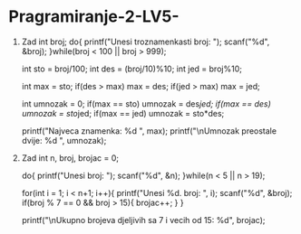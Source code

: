 # Pragramiranje-2-LV5-

1. Zad
   int broj;
    do{
        printf("Unesi troznamenkasti broj: ");
        scanf("%d", &broj);
    }while(broj < 100 || broj > 999);

    int sto = broj/100;
    int des = (broj/10)%10;
    int jed = broj%10;

    int max = sto;
    if(des > max) max = des;
    if(jed > max) max = jed;

    int umnozak = 0;
    if(max == sto) umnozak = des*jed;
    if(max == des) umnozak = sto*jed;
    if(max == jed) umnozak = sto*des;

    printf("Najveca znamenka: %d ", max);
    printf("\nUmnozak preostale dvije: %d ", umnozak);

2. Zad
   int n, broj, brojac = 0;

    do{
        printf("Unesi broj: ");
        scanf("%d", &n);
    }while(n < 5 || n > 19);

    for(int i = 1; i < n+1; i++){
        printf("Unesi %d. broj: ", i);
        scanf("%d", &broj);
        if(broj % 7 == 0 && broj > 15){
            brojac++;
        }
    }

    printf("\nUkupno brojeva djeljivih sa 7 i vecih od 15: %d", brojac);
